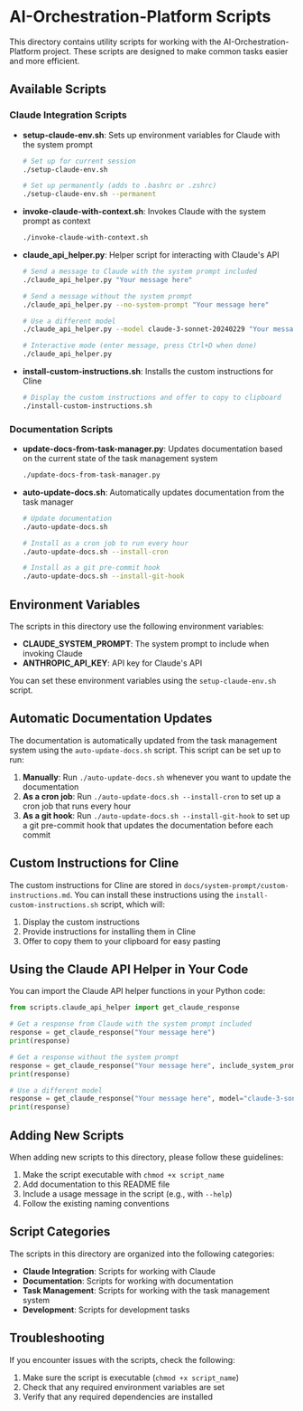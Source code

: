 # AI-Orchestration-Platform Scripts

This directory contains utility scripts for working with the AI-Orchestration-Platform project. These scripts are designed to make common tasks easier and more efficient.

## Available Scripts

### Claude Integration Scripts

- **setup-claude-env.sh**: Sets up environment variables for Claude with the system prompt
  ```bash
  # Set up for current session
  ./setup-claude-env.sh
  
  # Set up permanently (adds to .bashrc or .zshrc)
  ./setup-claude-env.sh --permanent
  ```

- **invoke-claude-with-context.sh**: Invokes Claude with the system prompt as context
  ```bash
  ./invoke-claude-with-context.sh
  ```

- **claude_api_helper.py**: Helper script for interacting with Claude's API
  ```bash
  # Send a message to Claude with the system prompt included
  ./claude_api_helper.py "Your message here"
  
  # Send a message without the system prompt
  ./claude_api_helper.py --no-system-prompt "Your message here"
  
  # Use a different model
  ./claude_api_helper.py --model claude-3-sonnet-20240229 "Your message here"
  
  # Interactive mode (enter message, press Ctrl+D when done)
  ./claude_api_helper.py
  ```

- **install-custom-instructions.sh**: Installs the custom instructions for Cline
  ```bash
  # Display the custom instructions and offer to copy to clipboard
  ./install-custom-instructions.sh
  ```

### Documentation Scripts

- **update-docs-from-task-manager.py**: Updates documentation based on the current state of the task management system
  ```bash
  ./update-docs-from-task-manager.py
  ```

- **auto-update-docs.sh**: Automatically updates documentation from the task manager
  ```bash
  # Update documentation
  ./auto-update-docs.sh
  
  # Install as a cron job to run every hour
  ./auto-update-docs.sh --install-cron
  
  # Install as a git pre-commit hook
  ./auto-update-docs.sh --install-git-hook
  ```

## Environment Variables

The scripts in this directory use the following environment variables:

- **CLAUDE_SYSTEM_PROMPT**: The system prompt to include when invoking Claude
- **ANTHROPIC_API_KEY**: API key for Claude's API

You can set these environment variables using the `setup-claude-env.sh` script.

## Automatic Documentation Updates

The documentation is automatically updated from the task management system using the `auto-update-docs.sh` script. This script can be set up to run:

1. **Manually**: Run `./auto-update-docs.sh` whenever you want to update the documentation
2. **As a cron job**: Run `./auto-update-docs.sh --install-cron` to set up a cron job that runs every hour
3. **As a git hook**: Run `./auto-update-docs.sh --install-git-hook` to set up a git pre-commit hook that updates the documentation before each commit

## Custom Instructions for Cline

The custom instructions for Cline are stored in `docs/system-prompt/custom-instructions.md`. You can install these instructions using the `install-custom-instructions.sh` script, which will:

1. Display the custom instructions
2. Provide instructions for installing them in Cline
3. Offer to copy them to your clipboard for easy pasting

## Using the Claude API Helper in Your Code

You can import the Claude API helper functions in your Python code:

```python
from scripts.claude_api_helper import get_claude_response

# Get a response from Claude with the system prompt included
response = get_claude_response("Your message here")
print(response)

# Get a response without the system prompt
response = get_claude_response("Your message here", include_system_prompt=False)
print(response)

# Use a different model
response = get_claude_response("Your message here", model="claude-3-sonnet-20240229")
print(response)
```

## Adding New Scripts

When adding new scripts to this directory, please follow these guidelines:

1. Make the script executable with `chmod +x script_name`
2. Add documentation to this README file
3. Include a usage message in the script (e.g., with `--help`)
4. Follow the existing naming conventions

## Script Categories

The scripts in this directory are organized into the following categories:

- **Claude Integration**: Scripts for working with Claude
- **Documentation**: Scripts for working with documentation
- **Task Management**: Scripts for working with the task management system
- **Development**: Scripts for development tasks

## Troubleshooting

If you encounter issues with the scripts, check the following:

1. Make sure the script is executable (`chmod +x script_name`)
2. Check that any required environment variables are set
3. Verify that any required dependencies are installed
